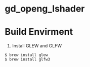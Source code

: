 # gd_openg_lshader

# Build Envirment
1. Install GLEW and GLFW

``` shell
$ brew install glew
$ brew install glfw3
```

